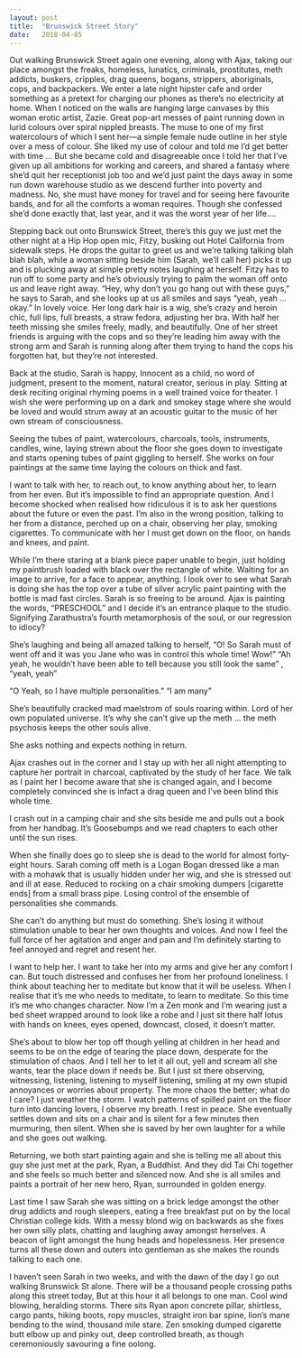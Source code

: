 ```yaml
---
layout: post
title:  "Brunswick Street Story"
date:   2018-04-05
---
```


Out walking Brunswick Street again one evening, along with Ajax, taking our place amongst the freaks, homeless, lunatics, criminals, prostitutes, meth addicts, buskers, cripples, drag queens, bogans, strippers, aboriginals, cops, and backpackers. We enter a late night hipster cafe and order something as a pretext for charging our phones as there’s no electricity at home. When I noticed on the walls are hanging large canvases by this woman erotic artist, Zazie. Great pop-art messes of paint running down in lurid colours over spiral nippled breasts. The muse to one of my first watercolours of which I sent her—a simple female nude outline in her style over a mess of colour. She liked my use of colour and told me I’d get better with time … But she became cold and disagreeable once I told her that I’ve given up all ambitions for working and careers, and shared a fantasy where she’d quit her receptionist job too and we’d just paint the days away in some run down warehouse studio as we descend further into poverty and madness. No, she must have money for travel and for seeing here favourite bands, and for all the comforts a woman requires. Though she confessed she’d done exactly that, last year, and it was the worst year of her life….

Stepping back out onto Brunswick Street, there’s this guy we just met the other night at a Hip Hop open mic, Fitzy, busking out Hotel California from sidewalk steps. He drops the guitar to greet us and we’re talking talking blah blah blah, while a woman sitting beside him (Sarah, we’ll call her) picks it up and is plucking away at simple pretty notes laughing at herself. Fitzy has to run off to some party and he’s obviously trying to palm the woman off onto us and leave right away. “Hey, why don’t you go hang out with these guys,” he says to Sarah, and she looks up at us all smiles and says “yeah, yeah … okay.” In lovely voice. Her long dark hair is a wig, she’s crazy and heroin chic, full lips, full breasts, a straw fedora, adjusting her bra. With half her teeth missing she smiles freely, madly, and beautifully. One of her street friends is arguing with the cops and so they’re leading him away with the strong arm and Sarah is running along after them trying to hand the cops his forgotten hat, but they’re not interested.

Back at the studio, Sarah is happy, Innocent as a child, no word of judgment, present to the moment, natural creator, serious in play. Sitting at desk reciting original rhyming poems in a well trained voice for theater. I wish she were performing up on a dark and smokey stage where she would be loved and would strum away at an acoustic guitar to the music of her own stream of consciousness.

Seeing the tubes of paint, watercolours, charcoals, tools, instruments, candles, wine, laying strewn about the floor she goes down to investigate and starts opening tubes of paint giggling to herself. She works on four paintings at the same time laying the colours on thick and fast.



I want to talk with her, to reach out, to know anything about her, to learn from her even. But it’s impossible to find an appropriate question. And I become shocked when realised how ridiculous it is to ask her questions about the future or even the past. I’m also in the wrong position, talking to her from a distance, perched up on a chair, observing her play, smoking cigarettes. To communicate with her I must get down on the floor, on hands and knees, and paint.

While I’m there staring at a blank piece paper unable to begin, just holding my paintbrush loaded with black over the rectangle of white. Waiting for an image to arrive, for a face to appear, anything. I look over to see what Sarah is doing she has the top over a tube of silver acrylic paint painting with the bottle is mad fast circles. Sarah is so freeing to be around. Ajax is painting the words, “PRESCHOOL” and I decide it’s an entrance plaque to the studio. Signifying Zarathustra’s fourth metamorphosis of the soul, or our regression to idiocy?

She’s laughing and being all amazed talking to herself, “O! So Sarah must of went off and it was you Jane who was in control this whole time! Wow!” “Ah yeah, he wouldn’t have been able to tell because you still look the same” , “yeah, yeah”

“O Yeah, so I have multiple personalities.”
“I am many”

She’s beautifully cracked mad maelstrom of souls roaring within. Lord of her own populated universe. It’s why she can’t give up the meth … the meth psychosis keeps the other souls alive.

She asks nothing and expects nothing in return.

Ajax crashes out in the corner and I stay up with her all night attempting to capture her portrait in charcoal, captivated by the study of her face. We talk as I paint her I become aware that she is changed again, and I become completely convinced she is infact a drag queen and I’ve been blind this whole time.

I crash out in a camping chair and she sits beside me and pulls out a book from her handbag. It’s Goosebumps and we read chapters to each other until the sun rises.

When she finally does go to sleep she is dead to the world for almost forty-eight hours. Sarah coming off meth is a Logan Bogan dressed like a man with a mohawk that is usually hidden under her wig, and she is stressed out and ill at ease. Reduced to rocking on a chair smoking dumpers [cigarette ends] from a small brass pipe. Losing control of the ensemble of personalities she commands.

She can’t do anything but must do something. She’s losing it without stimulation unable to bear her own thoughts and voices. And now I feel the full force of her agitation and anger and pain and I’m definitely starting to feel annoyed and regret and resent her. 

I want to help her. I want to take her into my arms and give her any comfort I can. But touch distressed and confuses her from her profound loneliness. I think about teaching her to meditate but know that it will be useless. When I realise that it’s me who needs to meditate, to learn to meditate. So this time it’s me who changes character. Now I’m a Zen monk and I’m wearing just a bed sheet wrapped around to look like a robe and I just sit there half lotus with hands on knees, eyes opened, downcast, closed, it doesn’t matter. 

She’s about to blow her top off though yelling at children in her head and seems to be on the edge of tearing the place down, desperate for the stimulation of chaos. And I tell her to let it all out, yell and scream all she wants, tear the place down if needs be. But I just sit there observing, witnessing, listening, listening to myself listening, smiling at my own stupid annoyances or worries about property. The more chaos the better; what do I care? I just weather the storm. I watch patterns of spilled paint on the floor turn into dancing lovers, I observe my breath. I rest in peace. She eventually settles down and sits on a chair and is silent for a few minutes then murmuring, then silent. When she is saved by her own laughter for a while and she goes out walking.

Returning, we both start painting again and she is telling me all about this guy she  just met at the park, Ryan, a Buddhist. And they did Tai Chi together and she feels so much better and silenced now. And she is all smiles and paints a portrait of her new hero, Ryan, surrounded in golden energy.

Last time I saw Sarah she was sitting on a brick ledge amongst the other drug addicts and rough sleepers, eating a free breakfast put on by the local Christian college kids. With a messy blond wig on backwards as she fixes her own silly plats, chatting and laughing away amongst herselves. A beacon of light amongst the hung heads and hopelessness. Her presence turns all these down and outers into gentleman as she makes the rounds talking to each one.

I haven’t seen Sarah in two weeks, and with the dawn of the day I go out walking Brunswick St alone. There will be a thousand people crossing paths along this street today, But at this hour it all belongs to one man. Cool wind blowing, heralding storms. There sits Ryan apon concrete pillar, shirtless, cargo pants, hiking boots, ropy muscles, straight iron bar spine, lion’s mane bending to the wind, thousand mile stare. Zen smoking dumped cigarette butt elbow up and pinky out, deep controlled breath, as though ceremoniously savouring a fine oolong.
